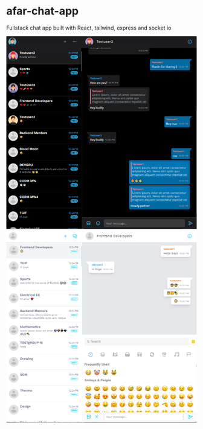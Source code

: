 # afar-chat-app
Fullstack chat app built with React, tailwind, express and socket io

![dark mode](screenshots/AppDark.png)
![app image](screenshots/App2.png)
